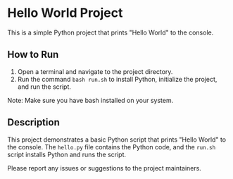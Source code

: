 Hello World Project
=====================

This is a simple Python project that prints "Hello World" to the console.

How to Run
----------

1. Open a terminal and navigate to the project directory.
2. Run the command `bash run.sh` to install Python, initialize the project, and run the script.

Note: Make sure you have bash installed on your system.

Description
-----------

This project demonstrates a basic Python script that prints "Hello World" to the console. The `hello.py` file contains the Python code, and the `run.sh` script installs Python and runs the script.

Please report any issues or suggestions to the project maintainers.